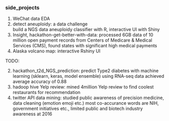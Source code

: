 ### side_projects
1. WeChat data EDA 
2. detect aneuploidy: a data challenge  
build a NGS data aneuploidy classifier with R, interactive UI with Shiny  
3. Insight, hackathon-get-better-with-data:
processed 6GB data of 10 million open payment records from Centers of Medicare & Medical Services (CMS), found states with significant high medical payments  
4. Alaska volcano map: interactive Rshiny UI  

TODO:
 
2. hackathon_t2d_NGS_prediction: 
predict Type2 diabetes with machine learning (sklearn, keras, model ensemble) using RNA-seq data
achieved average accuracy of 0.88   
3. hadoop hive Yelp review: 
mined 4million Yelp review to find coolest restaurants for recommendation 
8. twitter API data mining: 
studied public awareness of precision medicine, data cleaning (emotion emoji etc.) 
most co-accurance words are NIH, government initiatives etc., limited public and biotech industry awareness at 2016  

 
